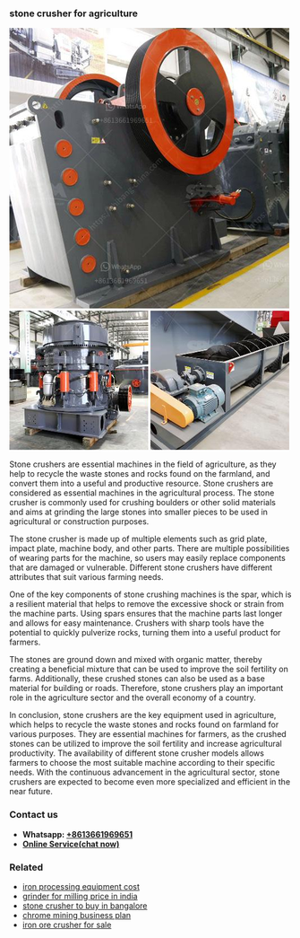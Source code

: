 <h3>stone crusher for agriculture</h3><img src='1708323034.jpg' alt=''><p>Stone crushers are essential machines in the field of agriculture, as they help to recycle the waste stones and rocks found on the farmland, and convert them into a useful and productive resource. Stone crushers are considered as essential machines in the agricultural process. The stone crusher is commonly used for crushing boulders or other solid materials and aims at grinding the large stones into smaller pieces to be used in agricultural or construction purposes.</p><p>The stone crusher is made up of multiple elements such as grid plate, impact plate, machine body, and other parts. There are multiple possibilities of wearing parts for the machine, so users may easily replace components that are damaged or vulnerable. Different stone crushers have different attributes that suit various farming needs.</p><p>One of the key components of stone crushing machines is the spar, which is a resilient material that helps to remove the excessive shock or strain from the machine parts. Using spars ensures that the machine parts last longer and allows for easy maintenance. Crushers with sharp tools have the potential to quickly pulverize rocks, turning them into a useful product for farmers.</p><p>The stones are ground down and mixed with organic matter, thereby creating a beneficial mixture that can be used to improve the soil fertility on farms. Additionally, these crushed stones can also be used as a base material for building or roads. Therefore, stone crushers play an important role in the agriculture sector and the overall economy of a country.</p><p>In conclusion, stone crushers are the key equipment used in agriculture, which helps to recycle the waste stones and rocks found on farmland for various purposes. They are essential machines for farmers, as the crushed stones can be utilized to improve the soil fertility and increase agricultural productivity. The availability of different stone crusher models allows farmers to choose the most suitable machine according to their specific needs. With the continuous advancement in the agricultural sector, stone crushers are expected to become even more specialized and efficient in the near future.</p><h3>Contact us</h3><ul><li><strong>Whatsapp:&nbsp;<a href="https://wa.me/8613661969651">+8613661969651</a></strong></li><li><a href="https://swt.shibang-china.com/?git&amp;zhl&amp;stone crusher for agriculture"><strong>Online Service(chat now)</strong></a></li></ul><h3>Related</h3><ul><li><a href='iron processing equipment cost.md'>iron processing equipment cost</a></li><li><a href='grinder for milling price in india.md'>grinder for milling price in india</a></li><li><a href='stone crusher to buy in bangalore.md'>stone crusher to buy in bangalore</a></li><li><a href='chrome mining business plan.md'>chrome mining business plan</a></li><li><a href='iron ore crusher for sale.md'>iron ore crusher for sale</a></li></ul>